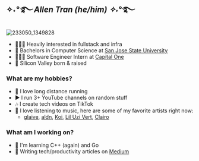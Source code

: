 ## ✧˖*°࿐ Allen Tran (he/him) ✧˖*°࿐ 
![233050_1349828](https://user-images.githubusercontent.com/63386979/170636410-12bef17a-ca4c-494b-8efa-5856f8fb9ee9.gif)

- 👨🏻‍💻 Heavily interested in fullstack and infra
- 🏫 Bachelors in Computer Science at [San Jose State University](https://www.sjsu.edu/)
- 🤹🏼‍♂️ Software Engineer Intern at [Capital One](https://www.capitalone.com/)
- 📍 Silicon Valley born & raised

### What are my hobbies?
- 🏃 I love long distance running
- ▶️ I run 3+ YouTube channels on random stuff
- 🎶 I create tech videos on TikTok
- 🎸 I love listening to music, here are some of my favorite artists right now:
  - [glaive](https://open.spotify.com/artist/4cJKDGSv4Dz9QycXYmo565?si=6LEqvRnNT1KxS52sdG3vMg), [aldn](https://open.spotify.com/artist/2GUw9Wzha61PkZoRVv1PDD?si=eDdipAygSJeYlNJFc4O3ZA), [Koi](https://open.spotify.com/artist/76Plkuk64KSXfG04kwxNZk?si=rifCgE7_Rnme4GYFFN3LlQ), [Lil Uzi Vert](https://open.spotify.com/artist/4O15NlyKLIASxsJ0PrXPfz?si=1x51co9DRfiywIOLKB5Hxw), [Clairo](https://open.spotify.com/artist/3l0CmX0FuQjFxr8SK7Vqag?si=zuB8jA-9QhmqSAzV91b8KA)

### What am I working on?
- 📱 I'm learning C++ (again) and Go
- 📝 Writing tech/productivity articles on [Medium](https://medium.com/)
<!--
**allen-tran/allen-tran** is a ✨ _special_ ✨ repository because its `README.md` (this file) appears on your GitHub profile.

Here are some ideas to get you started:

- 🔭 I’m currently working on ...
- 🌱 I’m currently learning ...
- 👯 I’m looking to collaborate on ...
- 🤔 I’m looking for help with ...
- 💬 Ask me about ...
- 📫 How to reach me: ...
- 😄 Pronouns: ...
- ⚡ Fun fact: ...
-->

